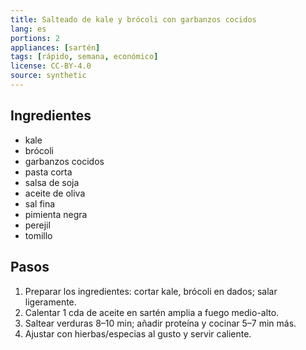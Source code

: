 ```yaml
---
title: Salteado de kale y brócoli con garbanzos cocidos
lang: es
portions: 2
appliances: [sartén]
tags: [rápido, semana, económico]
license: CC-BY-4.0
source: synthetic
---
```

## Ingredientes
- kale
- brócoli
- garbanzos cocidos
- pasta corta
- salsa de soja
- aceite de oliva
- sal fina
- pimienta negra
- perejil
- tomillo

## Pasos
1. Preparar los ingredientes: cortar kale, brócoli en dados; salar ligeramente.
2. Calentar 1 cda de aceite en sartén amplia a fuego medio-alto.
3. Saltear verduras 8–10 min; añadir proteína y cocinar 5–7 min más.
4. Ajustar con hierbas/especias al gusto y servir caliente.
